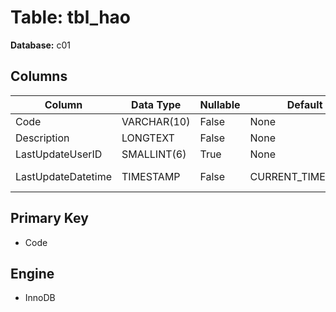 # Table: tbl_hao

**Database:** c01

## Columns

| Column | Data Type | Nullable | Default | Extra |
|--------|-----------|----------|---------|-------|
| Code | VARCHAR(10) | False | None | None |
| Description | LONGTEXT | False | None | None |
| LastUpdateUserID | SMALLINT(6) | True | None | None |
| LastUpdateDatetime | TIMESTAMP | False | CURRENT_TIMESTAMP | ON UPDATE CURRENT_TIMESTAMP |

## Primary Key
- Code

## Engine
- InnoDB
